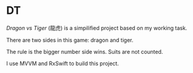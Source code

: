 # DT
*Dragon vs Tiger* (龍虎) is a simpilified project based on my working task.

There are two sides in this game: dragon and tiger.

The rule is the bigger number side wins. Suits are not counted.

I use MVVM and RxSwift to build this project.
